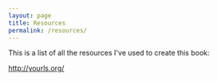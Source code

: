 ```yaml
---
layout: page
title: Resources
permalink: /resources/
---
```


This is a list of all the resources I've used to create this book:

http://yourls.org/
